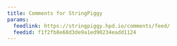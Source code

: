 ```yaml
---
title: Comments for StringPiggy
params:
  feedlink: https://stringpiggy.hpd.io/comments/feed/
  feedid: f1f2fb8e68d3de9a1ed90234eadd1124
---
```

